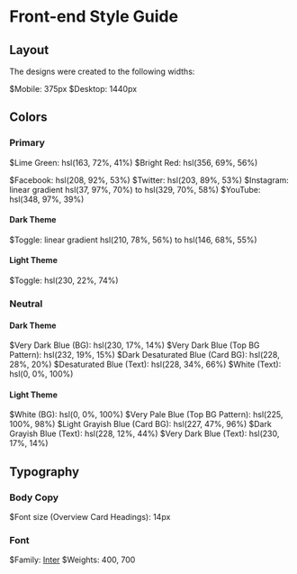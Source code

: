 # Front-end Style Guide

## Layout

The designs were created to the following widths:

$Mobile: 375px
$Desktop: 1440px

## Colors

### Primary

$Lime Green: hsl(163, 72%, 41%)
$Bright Red: hsl(356, 69%, 56%)

$Facebook: hsl(208, 92%, 53%)
$Twitter: hsl(203, 89%, 53%)
$Instagram: linear gradient hsl(37, 97%, 70%) to hsl(329, 70%, 58%)
$YouTube: hsl(348, 97%, 39%)

#### Dark Theme

$Toggle: linear gradient hsl(210, 78%, 56%) to hsl(146, 68%, 55%)

#### Light Theme

$Toggle: hsl(230, 22%, 74%)

### Neutral

#### Dark Theme

$Very Dark Blue (BG): hsl(230, 17%, 14%)
$Very Dark Blue (Top BG Pattern): hsl(232, 19%, 15%)
$Dark Desaturated Blue (Card BG): hsl(228, 28%, 20%)
$Desaturated Blue (Text): hsl(228, 34%, 66%)
$White (Text): hsl(0, 0%, 100%)

#### Light Theme

$White (BG): hsl(0, 0%, 100%)
$Very Pale Blue (Top BG Pattern): hsl(225, 100%, 98%)
$Light Grayish Blue (Card BG): hsl(227, 47%, 96%)
$Dark Grayish Blue (Text): hsl(228, 12%, 44%)
$Very Dark Blue (Text): hsl(230, 17%, 14%)

## Typography

### Body Copy

$Font size (Overview Card Headings): 14px

### Font

$Family: [Inter](https://fonts.google.com/specimen/Inter)
$Weights: 400, 700
